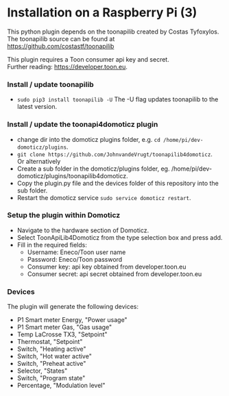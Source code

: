 # Installation on a Raspberry Pi (3)
This python plugin depends on the toonapilib created by Costas Tyfoxylos.<br>
The toonapilib source can be found at https://github.com/costastf/toonapilib

This plugin requires a Toon consumer api key and secret.<br>
Further reading: https://developer.toon.eu.

### Install / update toonapilib
* `sudo pip3 install toonapilib -U`
The -U flag updates toonapilib to the latest version.

### Install / update the toonapi4domoticz plugin
* change dir into the domoticz plugins folder, e.g. `cd /home/pi/dev-domoticz/plugins`.
* `git clone https://github.com/JohnvandeVrugt/toonapilib4domoticz`.<br>
Or alternatively
* Create a sub folder in the domoticz/plugins folder, eg. /home/pi/dev-domoticz/plugins/toonapilib4domoticz.
* Copy the plugin.py file and the devices folder of this repository into the sub folder.
* Restart the domoticz service `sudo service domoticz restart`.

### Setup the plugin within Domoticz
* Navigate to the hardware section of Domoticz.
* Select ToonApiLib4Domoticz from the type selection box and press add.
* Fill in the required fields:
  * Username: Eneco/Toon user name
  * Password: Eneco/Toon password
  * Consumer key: api key obtained from developer.toon.eu
  * Consumer secret: api secret obtained from developer.toon.eu

### Devices
The plugin will generate the following devices:
* P1 Smart meter Energy, "Power usage"
* P1 Smart meter Gas, "Gas usage"
* Temp LaCrosse TX3, "Setpoint"
* Thermostat, "Setpoint"
* Switch, "Heating active"
* Switch, "Hot water active"
* Switch, "Preheat active"
* Selector, "States"
* Switch, "Program state"
* Percentage, "Modulation level"
